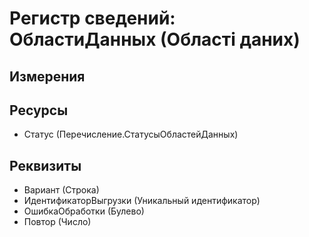 ﻿# Регистр сведений: ОбластиДанных (Області даних)

## Измерения


## Ресурсы

- Статус (Перечисление.СтатусыОбластейДанных)

## Реквизиты

- Вариант (Строка)
- ИдентификаторВыгрузки (Уникальный идентификатор)
- ОшибкаОбработки (Булево)
- Повтор (Число)

